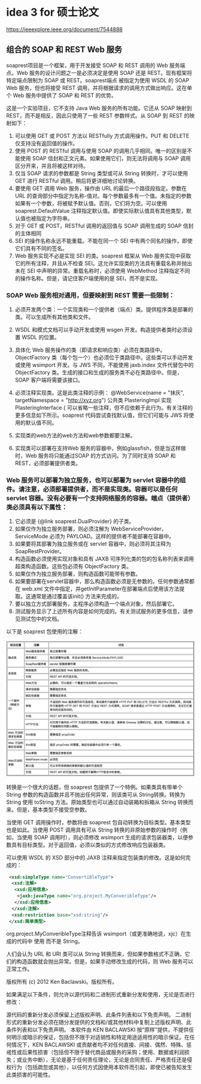 # idea 3 for 硕士论文
https://ieeexplore.ieee.org/document/7544888
## 组合的 SOAP 和 REST Web 服务


soaprest项目是一个框架，用于开发接受 SOAP 和 REST 调用的 Web 服务端点。Web 服务的设计问题之一是必须决定是使用 SOAP 还是 REST。现有框架将特定端点限制为 SOAP 或 REST。soaprest端点 被指定为使用 WSDL 的 SOAP Web 服务，但也将接受 REST 调用，并将根据请求的调用方式做出响应。这在单个 Web 服务中提供了 SOAP 和 REST 的优势。


这是一个实验项目，它不支持 Java Web 服务的所有功能。它还从 SOAP 映射到 REST，而不是相反，因此只使用了一些 REST 参数样式。从 SOAP 到 REST 的映射如下：
1. 可以使用 GET 或 POST 方法以 RESTfully 方式调用操作。PUT 和 DELETE 仅支持没有返回值的操作。
2. 使用 POST 的 RESTful 调用与使用 SOAP 的调用几乎相同。唯一的区别是不能使用 SOAP 信封和正文元素。如果使用它们，则无法将调用与 SOAP 调用区分开来，并且将被这样对待。
3. 仅当 SOAP 请求的参数都是 String 类型或可从 String 转换时，才可以使用 GET 进行 RESTful 调用。稍后将更详细地讨论转换。
4. 要使用 GET 调用 Web 服务，操作由 URL 的最后一个路径段指定。参数在 URL 的查询部分中指定为名称-值对。每个参数最多有一个值。未指定的参数如果有一个参数，将被赋予默认值。否则，它们将为空。可以使用 soaprest.DefaultValue 注释指定默认值。即使实际默认值具有其他类型，默认值也被指定为字符串。
5. 对于 GET 或 POST，RESTful 调用的返回值与 SOAP 调用生成的 SOAP 信封的主体相同
6. SEI 的操作名称永远不能重载。不能在同一个 SEI 中有两个同名的操作，即使它们具有不同的签名。
7. Web 服务实现不必是实现 SEI 的类。soaprest 框架从 Web 服务实现中获取它的所有注释，并且从不检查 SEI。这允许实现类的方法具有重载名称并抛出未在 SEI 中声明的异常。重载名称时，必须使用 WebMethod 注释指定不同的操作名称。但是，请记住客户端使用的是 SEI，而不是实现。


### SOAP Web 服务相对通用，但要映射到 REST 需要一些限制：

1. 必须开发两个类：一个实现类和一个提供者（端点）类。提供程序类是部署的类。可以生成所有其他类和文件。
2. WSDL 和模式文档可以手动开发或使用 wsgen 开发。构造提供者类时必须设置 WSDL 的位置。
3. 具体化 Web 服务操作的类（即请求和响应类）必须在类路径中。ObjectFactory 类（每个包一个）也必须位于类路径中。这些类可以手动开发或使用 wsimport 开发。与 JWS 不同，不能使用 jaxb.in​​dex 文件代替包中的 ObjectFactory 类。生成的接口和生成的服务类不必在类路径中。但是，SOAP 客户端将需要该接口。
4. 必须注释实现类。这是此类注释的示例：
@WebService(name = "抹灰", targetNamespace = "http://xyz.org")
公共类 PlasteringImpl 实现 PlasteringInterface {
可以省略一些注释，但不应依赖于此行为。有关注释的更多信息如下所示。soaprest 代码尝试查找默认值，但它们可能与 JWS 将使用的默认值不同。

5. 实现类的web方法的web方法和web参数都要注解。
6. 实现类可以部署在支持Web 服务的容器中，例如glassfish，但是当这样做时，Web 服务将只能通过SOAP 的方式访问。为了同时支持 SOAP 和 REST，必须部署提供者类。


### Web 服务可以部署为独立服务，也可以部署为 servlet 容器中的组件。请注意，必须部署提供者，而不是实现类。容器可以是任何 servlet 容器。没有必要有一个支持网络服务的容器。端点（提供者）类必须具有以下属性：

1. 它必须是 {@link soaprest.DualProvider} 的子类。
2. 如果仅作为独立服务部署，则必须注解为 WebServiceProvider，ServiceMode 必须为 PAYLOAD。这样的提供者不能部署在容器中。
3. 如果要将其部署为独立服务或在 servlet 容器中，则必须将其注释为 SoapRestProvider。
4. 构造函数必须使用实现对象和具有 JAXB 可序列化类的包的包名称列表来调用超类构造函数。这些包必须有 ObjectFactory 类。
5. 如果仅作为独立服务部署，则构造函数可能带有参数。
6. 如果要部署在servlet容器中，那么构造函数必须是无参数的。任何参数通常都在 web.xml 文件中指定，并getInitParameter在部署端点后使用该方法提取。这通常是通过覆盖该init() 方法来完成的。
7. 要以独立方式部署服务，主程序必须构造一个端点对象，然后部署它。
8. 测试服务显示了上述所有内容是如何完成的。有关测试服务的更多信息，请参见测试包中的文档。

以下是 soaprest 包使用的注解：

![](img/大论文idea3/img-2023-06-19-11-05-44.png)

转换是一个很大的话题，但 soaprest 包提供了一个特例。如果类具有带单个 String 参数的构造函数并且不抛出任何异常，则该类可从 String转换。转换为 String 使用 toString 方法。原始类型也可以通过自动装箱和拆箱从 String 转换而来。但是，基本类型不接受空参数。

当使用 GET 调用操作时，参数将由 soaprest 包自动转换为目标类型。基本类型也是如此。当使用 POST 调用具有可从 String 转换的非原始参数的操作时（例如，当使用 SOAP 调用时），则必须修改 wsimport 生成的请求包装器类，以便参数具有目标类型。对于返回值，必须以类似的方式修改响应包装器类。

可以使用 WSDL 的 XSD 部分中的 JAXB 注释来指定包装类的修改。这是如何完成的：

```xml
 <xsd:simpleType name="ConvertibleType">
  <xsd:注解>
   <xsd:应用信息>
    <jaxb:javaType name="org.project.MyConveribleType"/>
   </xsd:应用信息>
  </xsd:注解>  
  <xsd:restriction base="xsd:string"/>
 </xsd:简单类型>
 ```

 org.project.MyConveribleType注释告诉 wsimport（或更准确地说，xjc）在生成的代码中 使用 而不是 String。

 人们会认为 URL 和 URI 类可以从 String 转换而来，但如果参数格式不正确，它们的构造函数就会抛出异常。但是，如果手动修改生成的代码，则 Web 服务可以正常工作。


 版权所有 (c) 2012 Ken Baclawski。版权所有。

如果满足以下条件，则允许以源代码和二进制形式重新分发和使用，无论是否进行修改：

源代码的重新分发必须保留上述版权声明、此条件列表和以下免责声明。
二进制形式的重新分发必须在随分发提供的文档和/或其他材料中复制上述版权声明、此条件列表和以下免责声明。
本软件由 KEN BACLAWSKI 按“原样”提供，不提供任何明示或暗示的保证，包括但不限于对适销性和特定用途适用性的暗示保证。在任何情况下，KEN BACLAWSKI 或贡献者均不对任何直接、间接、偶然、特殊、惩戒性或后果性损害（包括但不限于替代商品或服务的采购；使用、数据或利润损失；或业务中断），无论是基于任何责任理论，无论是合同责任、严格责任还是侵权行为（包括疏忽或其他），以任何方式因使用本软件而引起，即使已被告知发生此类损害的可能性。